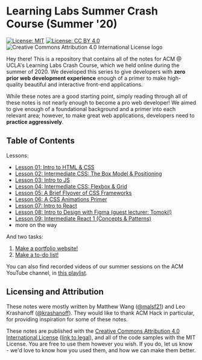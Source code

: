 # Learning Labs Summer Crash Course (Summer '20)

[![License: MIT](https://img.shields.io/badge/License-MIT-yellow.svg)](https://opensource.org/licenses/MIT) [![License: CC BY 4.0](https://img.shields.io/badge/License-CC%20BY%204.0-lightgrey.svg)](https://creativecommons.org/licenses/by/4.0/) ![Creative Commons Attribution 4.0 International License logo](https://i.creativecommons.org/l/by/4.0/80x15.png)

Hey there! This is a repository that contains all of the notes for ACM @ UCLA's Learning Labs Crash Course, which we held online during the summer of 2020. We developed this series to give developers with **zero prior web development experience** enough of a primer to make high-quality beautiful and interactive front-end applications.

While these notes are a good starting point, simply reading through all of these notes is not nearly enough to become a pro web developer! We aimed to give enough of a foundational background and a primer into each relevant area; however, to make great web applications, developers need to **practice aggressively**.

## Table of Contents

Lessons: 

* [Lesson 01: Intro to HTML & CSS](https://github.com/uclaacm/learning-lab-crash-course-su20/tree/master/01-intro-html-css)
* [Lesson 02: Intermediate CSS: The Box Model & Positioning](https://github.com/uclaacm/learning-lab-crash-course-su20/tree/master/02-intermediate-css)
* [Lesson 03: Intro to JS](https://github.com/uclaacm/learning-lab-crash-course-su20/tree/master/03-intro-js)
* [Lesson 04: Intermediate CSS: Flexbox & Grid](https://github.com/uclaacm/learning-lab-crash-course-su20/tree/master/04-flexbox-grid)
* [Lesson 05: A Brief Flyover of CSS Frameworks](https://github.com/uclaacm/learning-lab-crash-course-su20/tree/master/05-css-frameworks)
* [Lesson 06: A CSS Animations Primer](https://github.com/uclaacm/learning-lab-crash-course-su20/tree/master/06-css-animations)
* [Lesson 07: Intro to React](https://github.com/uclaacm/learning-lab-crash-course-su20/tree/master/07-intro-react)
* [Lesson 08: Intro to Design with Figma (guest lecturer: Tomoki!)](https://github.com/uclaacm/learning-lab-crash-course-su20/tree/master/08-intro-design)
* [Lesson 09: Intermediate React 1 (Concepts & Patterns)](https://github.com/uclaacm/learning-lab-crash-course-su20/tree/master/09-intermediate-react-1)
* more on the way

And two tasks:

1. [Make a portfolio website!](https://github.com/uclaacm/learning-lab-crash-course-su20/blob/master/task-1-portfolio)
2. [Make a to-do list!](https://github.com/uclaacm/learning-lab-crash-course-su20/blob/master/task-2-to-do-list)

You can also find recorded videos of our summer sessions on the ACM YouTube channel, in [this playlist](https://www.youtube.com/playlist?list=PLPO7_kXilXFa6YdXxn5oln1gagcqnFI4l).

## Licensing and Attribution

These notes were mostly written by Matthew Wang ([@malsf21](https://github.com/malsf21)) and Leo Krashanoff ([@krashanoff](https://github.com/krashanoff)). They would like to thank ACM Hack in particular, for providing inspiration for some of these notes.

These notes are published with the [Creative Commons Attribution 4.0 International License](https://creativecommons.org/licenses/by/4.0/) ([link to legal](https://creativecommons.org/licenses/by/4.0/legalcode)), and all of the code samples with the MIT License. You are free to use them however you wish. If you do, let us know - we'd love to know how you used them, and how we can make them better.
